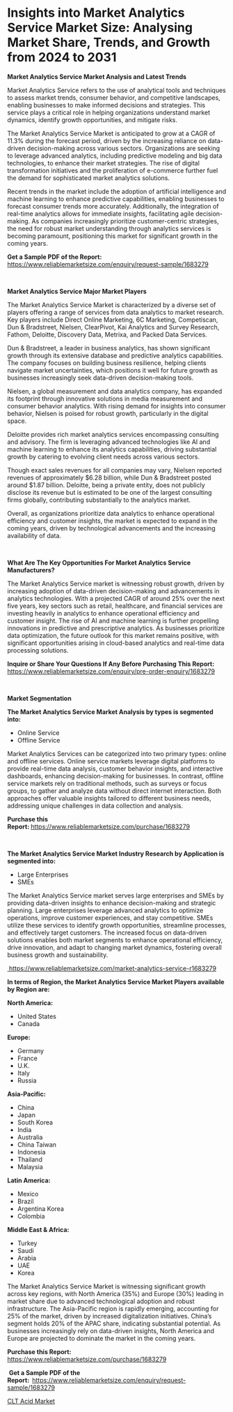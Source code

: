 <p><h1>Insights into Market Analytics Service Market Size: Analysing Market Share, Trends, and Growth from 2024 to 2031</h1></p><p><strong>Market Analytics Service Market Analysis and Latest Trends</strong></p>
<p><p>Market Analytics Service refers to the use of analytical tools and techniques to assess market trends, consumer behavior, and competitive landscapes, enabling businesses to make informed decisions and strategies. This service plays a critical role in helping organizations understand market dynamics, identify growth opportunities, and mitigate risks.</p><p>The Market Analytics Service Market is anticipated to grow at a CAGR of 11.3% during the forecast period, driven by the increasing reliance on data-driven decision-making across various sectors. Organizations are seeking to leverage advanced analytics, including predictive modeling and big data technologies, to enhance their market strategies. The rise of digital transformation initiatives and the proliferation of e-commerce further fuel the demand for sophisticated market analytics solutions.</p><p>Recent trends in the market include the adoption of artificial intelligence and machine learning to enhance predictive capabilities, enabling businesses to forecast consumer trends more accurately. Additionally, the integration of real-time analytics allows for immediate insights, facilitating agile decision-making. As companies increasingly prioritize customer-centric strategies, the need for robust market understanding through analytics services is becoming paramount, positioning this market for significant growth in the coming years.</p></p>
<p><strong>Get a Sample PDF of the Report:&nbsp;</strong> <a href="https://www.reliablemarketsize.com/enquiry/request-sample/1683279?utm_campaign=1133&utm_medium=2&utm_source=Github&utm_content=ia&utm_term=30122024&utm_id=market-analytics-service">https://www.reliablemarketsize.com/enquiry/request-sample/1683279</a></p>
<p>&nbsp;</p>
<p><strong>Market Analytics Service Major Market Players</strong></p>
<p><p>The Market Analytics Service Market is characterized by a diverse set of players offering a range of services from data analytics to market research. Key players include Direct Online Marketing, 6C Marketing, Competiscan, Dun & Bradstreet, Nielsen, ClearPivot, Kai Analytics and Survey Research, Fathom, Deloitte, Discovery Data, Metrixa, and Packed Data Services. </p><p>Dun & Bradstreet, a leader in business analytics, has shown significant growth through its extensive database and predictive analytics capabilities. The company focuses on building business resilience, helping clients navigate market uncertainties, which positions it well for future growth as businesses increasingly seek data-driven decision-making tools.</p><p>Nielsen, a global measurement and data analytics company, has expanded its footprint through innovative solutions in media measurement and consumer behavior analytics. With rising demand for insights into consumer behavior, Nielsen is poised for robust growth, particularly in the digital space.</p><p>Deloitte provides rich market analytics services encompassing consulting and advisory. The firm is leveraging advanced technologies like AI and machine learning to enhance its analytics capabilities, driving substantial growth by catering to evolving client needs across various sectors.</p><p>Though exact sales revenues for all companies may vary, Nielsen reported revenues of approximately $6.28 billion, while Dun & Bradstreet posted around $1.87 billion. Deloitte, being a private entity, does not publicly disclose its revenue but is estimated to be one of the largest consulting firms globally, contributing substantially to the analytics market.</p><p>Overall, as organizations prioritize data analytics to enhance operational efficiency and customer insights, the market is expected to expand in the coming years, driven by technological advancements and the increasing availability of data.</p></p>
<p>&nbsp;</p>
<p><strong>What Are The Key Opportunities For Market Analytics Service Manufacturers?</strong></p>
<p><p>The Market Analytics Service market is witnessing robust growth, driven by increasing adoption of data-driven decision-making and advancements in analytics technologies. With a projected CAGR of around 25% over the next five years, key sectors such as retail, healthcare, and financial services are investing heavily in analytics to enhance operational efficiency and customer insight. The rise of AI and machine learning is further propelling innovations in predictive and prescriptive analytics. As businesses prioritize data optimization, the future outlook for this market remains positive, with significant opportunities arising in cloud-based analytics and real-time data processing solutions.</p></p>
<p><strong>Inquire or Share Your Questions If Any Before Purchasing This Report:</strong> <a href="https://www.reliablemarketsize.com/enquiry/pre-order-enquiry/1683279?utm_campaign=1133&utm_medium=2&utm_source=Github&utm_content=ia&utm_term=30122024&utm_id=market-analytics-service">https://www.reliablemarketsize.com/enquiry/pre-order-enquiry/1683279</a></p>
<p>&nbsp;</p>
<p><strong>Market Segmentation</strong></p>
<p><strong>The Market Analytics Service Market Analysis by types is segmented into:</strong></p>
<p><ul><li>Online Service</li><li>Offline Service</li></ul></p>
<p><p>Market Analytics Services can be categorized into two primary types: online and offline services. Online service markets leverage digital platforms to provide real-time data analysis, customer behavior insights, and interactive dashboards, enhancing decision-making for businesses. In contrast, offline service markets rely on traditional methods, such as surveys or focus groups, to gather and analyze data without direct internet interaction. Both approaches offer valuable insights tailored to different business needs, addressing unique challenges in data collection and analysis.</p></p>
<p><strong>Purchase this Report:&nbsp;</strong><a href="https://www.reliablemarketsize.com/purchase/1683279?utm_campaign=1133&utm_medium=2&utm_source=Github&utm_content=ia&utm_term=30122024&utm_id=market-analytics-service">https://www.reliablemarketsize.com/purchase/1683279</a></p>
<p>&nbsp;</p>
<p><strong>The Market Analytics Service Market Industry Research by Application is segmented into:</strong></p>
<p><ul><li>Large Enterprises</li><li>SMEs</li></ul></p>
<p><p>The Market Analytics Service market serves large enterprises and SMEs by providing data-driven insights to enhance decision-making and strategic planning. Large enterprises leverage advanced analytics to optimize operations, improve customer experiences, and stay competitive. SMEs utilize these services to identify growth opportunities, streamline processes, and effectively target customers. The increased focus on data-driven solutions enables both market segments to enhance operational efficiency, drive innovation, and adapt to changing market dynamics, fostering overall business growth and sustainability. </p></p>
<p><a href="https://www.reliablemarketsize.com/market-analytics-service-r1683279?utm_campaign=1133&utm_medium=2&utm_source=Github&utm_content=ia&utm_term=30122024&utm_id=market-analytics-service">&nbsp;https://www.reliablemarketsize.com/market-analytics-service-r1683279</a></p>
<p><strong>In terms of Region, the Market Analytics Service Market Players available by Region are:</strong></p>
<p>
    <p> <strong> North America: </strong>
        <ul>
            <li>United States</li>
            <li>Canada</li>
        </ul>
        </p> 
    <p> <strong> Europe: </strong>
        <ul>
            <li>Germany</li>
            <li>France</li>
            <li>U.K.</li>
            <li>Italy</li>
            <li>Russia</li>
        </ul>
        </p> 
    <p> <strong> Asia-Pacific: </strong>
        <ul>
            <li>China</li>
            <li>Japan</li>
            <li>South Korea</li>
            <li>India</li>
            <li>Australia</li>
            <li>China Taiwan</li>
            <li>Indonesia</li>
            <li>Thailand</li>
            <li>Malaysia</li>
        </ul>
        </p> 
    <p> <strong> Latin America: </strong>
        <ul>
            <li>Mexico</li>
            <li>Brazil</li>
            <li>Argentina Korea</li>
            <li>Colombia</li>
        </ul>
        </p> 
    <p> <strong> Middle East & Africa: </strong>
        <ul>
            <li>Turkey</li>
            <li>Saudi</li>
            <li>Arabia</li>
            <li>UAE</li>
            <li>Korea</li>
        </ul>
    </p>
    </p>
<p><p>The Market Analytics Service Market is witnessing significant growth across key regions, with North America (35%) and Europe (30%) leading in market share due to advanced technological adoption and robust infrastructure. The Asia-Pacific region is rapidly emerging, accounting for 25% of the market, driven by increased digitalization initiatives. China’s segment holds 20% of the APAC share, indicating substantial potential. As businesses increasingly rely on data-driven insights, North America and Europe are projected to dominate the market in the coming years.</p></p>
<p><strong>Purchase this Report: </strong><a href="https://www.reliablemarketsize.com/purchase/1683279?utm_campaign=1133&utm_medium=2&utm_source=Github&utm_content=ia&utm_term=30122024&utm_id=market-analytics-service">https://www.reliablemarketsize.com/purchase/1683279</a></p>
<p>&nbsp;<strong>Get a Sample PDF of the Report:&nbsp;&nbsp;</strong><a href="https://www.reliablemarketsize.com/enquiry/request-sample/1683279?utm_campaign=1133&utm_medium=2&utm_source=Github&utm_content=ia&utm_term=30122024&utm_id=market-analytics-service">https://www.reliablemarketsize.com/enquiry/request-sample/1683279</a></p>
<p><strong></strong></p>
<p><p><a href="https://github.com/WillieWoodard/Market-Research-Report-List-7/blob/main/clt-acid-market.md?utm_campaign=1133&utm_medium=2&utm_source=Github&utm_content=ia&utm_term=30122024&utm_id=market-analytics-service">CLT Acid Market</a></p></p>